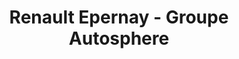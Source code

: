 ---
title: "Renault Epernay - Groupe Autosphere"
url: /magenta/renault-epernay-groupe-autosphere/
shop: voiture
---